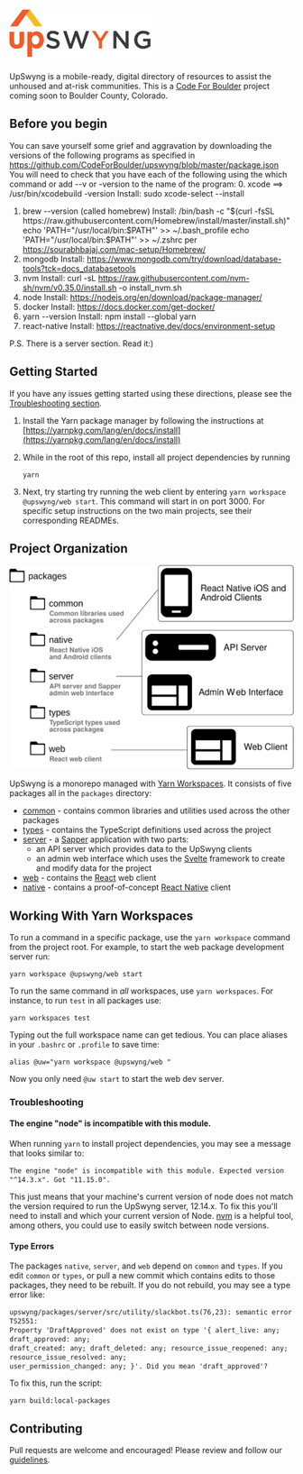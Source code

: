 <h1><img src="./upswyng.svg" alt="UpSwyng" maxWidth="350px" /></h1>

UpSwyng is a mobile-ready, digital directory of resources to assist the unhoused and at-risk communities. This is a [Code For Boulder](https://www.codeforboulder.org) project coming soon to Boulder County, Colorado.

## Before you begin

You can save yourself some grief and aggravation by downloading the versions of the following programs as specified in https://github.com/CodeForBoulder/upswyng/blob/master/package.json
You will need to check that you have each of the following using the which command or add --v or -version to the name of the program:
0. xcode ==> /usr/bin/xcodebuild -version
   Install: sudo xcode-select --install
1. brew --version (called homebrew)
   Install: /bin/bash -c "$(curl -fsSL https://raw.githubusercontent.com/Homebrew/install/master/install.sh)"
            echo 'PATH="/usr/local/bin:$PATH"' >> ~/.bash_profile
            echo 'PATH="/usr/local/bin:$PATH"' >> ~/.zshrc
            per https://sourabhbajaj.com/mac-setup/Homebrew/
2. mongodb
   Install: https://www.mongodb.com/try/download/database-tools?tck=docs_databasetools
3. nvm
   Install: curl -sL https://raw.githubusercontent.com/nvm-sh/nvm/v0.35.0/install.sh -o install_nvm.sh 
4. node
   Install: https://nodejs.org/en/download/package-manager/ 
5. docker
   Install: https://docs.docker.com/get-docker/
6. yarn --version
   Install: npm install --global yarn
7. react-native
   Install: https://reactnative.dev/docs/environment-setup

P.S. There is a server section. Read it:)

## Getting Started

If you have any issues getting started using these directions, please see the [Troubleshooting section](#Troubleshooting).

1. Install the Yarn package manager by following the instructions at
   [https://yarnpkg.com/lang/en/docs/install](https://yarnpkg.com/lang/en/docs/install)

2. While in the root of this repo, install all project dependencies by running

   ```console
   yarn
   ```

3. Next, try starting try running the web client by entering `yarn workspace @upswyng/web start`. This command will start in on port 3000. For specific setup instructions on the two main projects, see their corresponding READMEs.

## Project Organization

![Project Organization Diagram](./upswyng-project-layout.svg)

UpSwyng is a monorepo managed with [Yarn Workspaces](https://classic.yarnpkg.com/en/docs/workspaces/). It consists of five
packages all in the `packages` directory:

- [common](https://github.com/CodeForBoulder/upswyng/tree/master/packages/common) - contains common libraries and utilities used across the other packages
- [types](https://github.com/CodeForBoulder/upswyng/tree/master/packages/types) - contains the TypeScript definitions used across the project
- [server](https://github.com/CodeForBoulder/upswyng/tree/master/packages/server) - a [Sapper](https://sapper.svelte.dev/) application with two parts:
  - an API server which provides data to the UpSwyng clients
  - an admin web interface which uses the [Svelte](https://svelte.dev/) framework to create and modify data for the project
- [web](https://github.com/CodeForBoulder/upswyng/tree/master/packages/web) - contains the [React](https://reactjs.org/) web client
- [native](https://github.com/CodeForBoulder/upswyng/tree/master/packages/native) - contains a proof-of-concept [React Native](https://facebook.github.io/react-native/) client

## Working With Yarn Workspaces

To run a command in a specific package, use the `yarn workspace` command from the project root.
For example, to start the web package development server run:

```console
yarn workspace @upswyng/web start
```

To run the same command in _all_ workspaces, use `yarn workspaces`. For instance, to run `test` in all packages use:

```console
yarn workspaces test
```

Typing out the full workspace name can get tedious. You can place aliases in your `.bashrc` or `.profile` to save time:

```console
alias @uw="yarn workspace @upswyng/web "
```

Now you only need `@uw start` to start the web dev server.

### Troubleshooting

#### The engine "node" is incompatible with this module.

When running `yarn` to install project dependencies, you may see a message that looks similar to:

```
The engine "node" is incompatible with this module. Expected version "^14.3.x". Got "11.15.0".
```

This just means that your machine's current version of node does not match the version required to run the UpSwyng server, 12.14.x. To fix this you'll need to install and which your current version of Node. [nvm](https://itnext.io/nvm-the-easiest-way-to-switch-node-js-environments-on-your-machine-in-a-flash-17babb7d5f1b#d594) is a helpful tool, among others, you could use to easily switch between node versions.

#### Type Errors

The packages `native`, `server`, and `web` depend on `common` and `types`. If you edit
`common` or `types`, or pull a new commit which contains edits to those packages, they need to be rebuilt.
If you do not rebuild, you may see a type error like:

```
upswyng/packages/server/src/utility/slackbot.ts(76,23): semantic error TS2551:
Property 'DraftApproved' does not exist on type '{ alert_live: any; draft_approved: any;
draft_created: any; draft_deleted: any; resource_issue_reopened: any; resource_issue_resolved: any;
user_permission_changed: any; }'. Did you mean 'draft_approved'?
```

To fix this, run the script:

```console
yarn build:local-packages
```

## Contributing

Pull requests are welcome and encouraged! Please review and follow our [guidelines](CONTRIBUTING.md).
